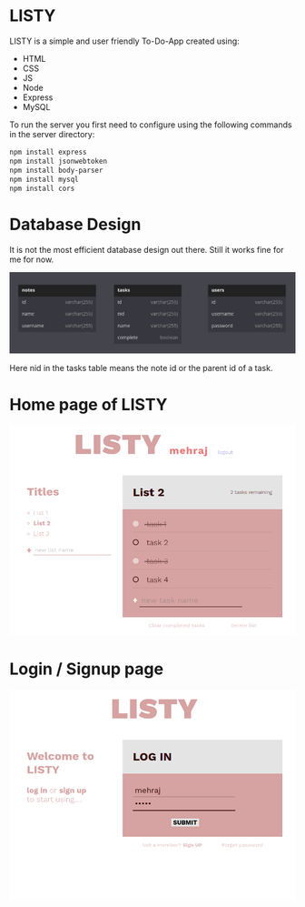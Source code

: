 # LISTY

LISTY is a simple and user friendly To-Do-App created using:
- HTML
- CSS
- JS
- Node
- Express
- MySQL

To run the server you first need to configure using the following commands in the server directory:
```
npm install express
npm install jsonwebtoken
npm install body-parser
npm install mysql
npm install cors
```

# Database Design
It is not the most efficient database design out there. Still it works fine for me for now.

![Database Schema](/Extra/databaseSchema.png "Database Schema")

Here nid in the tasks table means the note id or the parent id of a task.

# Home page of LISTY

![Database Schema](/Extra/app%20home%20page%20demo.png "Database Schema")

# Login / Signup page

![Database Schema](/Extra/loginPage.png "Database Schema")